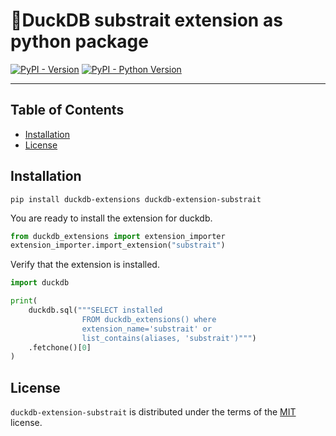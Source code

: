 # 🦆DuckDB substrait extension as python package

[![PyPI - Version](https://img.shields.io/pypi/v/duckdb-extension-substrait.svg)](https://pypi.org/project/duckdb-extension-substrait)
[![PyPI - Python Version](https://img.shields.io/pypi/pyversions/duckdb-extension-substrait.svg)](https://pypi.org/project/duckdb-extension-substrait)

-----

## Table of Contents

- [Installation](#installation)
- [License](#license)


## Installation
```console
pip install duckdb-extensions duckdb-extension-substrait
```
You are ready to install the extension for duckdb.
```python
from duckdb_extensions import extension_importer
extension_importer.import_extension("substrait")
```

Verify that the extension is installed.
```python
import duckdb

print(
    duckdb.sql("""SELECT installed
                FROM duckdb_extensions() where 
                extension_name='substrait' or 
                list_contains(aliases, 'substrait')""")
    .fetchone()[0]
)
```

## License

`duckdb-extension-substrait` is distributed under the terms of the [MIT](https://spdx.org/licenses/MIT.html) license.
